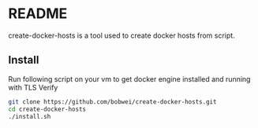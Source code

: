 # README

create-docker-hosts is a tool used to create docker hosts from script.


## Install

Run following script on your vm to get docker engine installed and running with TLS Verify

```bash
git clone https://github.com/bobwei/create-docker-hosts.git
cd create-docker-hosts
./install.sh
```
